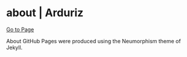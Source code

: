 # about | Arduriz

[Go to Page](https://arduriz.github.io/about/)

About GitHub Pages were produced using the Neumorphism theme of Jekyll.
